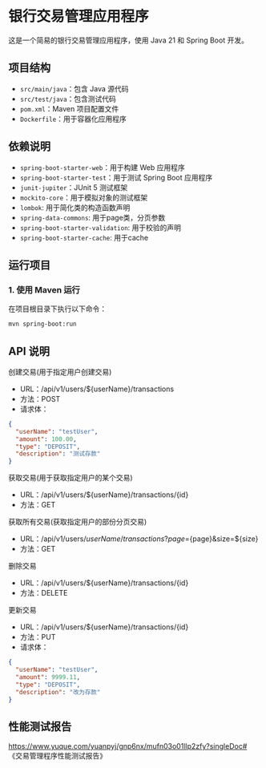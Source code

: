 # 银行交易管理应用程序

这是一个简易的银行交易管理应用程序，使用 Java 21 和 Spring Boot 开发。

## 项目结构
- `src/main/java`：包含 Java 源代码
- `src/test/java`：包含测试代码
- `pom.xml`：Maven 项目配置文件
- `Dockerfile`：用于容器化应用程序

## 依赖说明
- `spring-boot-starter-web`：用于构建 Web 应用程序
- `spring-boot-starter-test`：用于测试 Spring Boot 应用程序
- `junit-jupiter`：JUnit 5 测试框架
- `mockito-core`：用于模拟对象的测试框架
- `lombok`: 用于简化类的构造函数声明
- `spring-data-commons`: 用于page类，分页参数
- `spring-boot-starter-validation`: 用于校验的声明
- `spring-boot-starter-cache`: 用于cache


## 运行项目
### 1. 使用 Maven 运行
在项目根目录下执行以下命令：
```sh
mvn spring-boot:run
```
## API 说明
创建交易(用于指定用户创建交易)
- URL：/api/v1/users/${userName}/transactions
- 方法：POST
- 请求体：
```json
{
  "userName": "testUser",
  "amount": 100.00,
  "type": "DEPOSIT",
  "description": "测试存款"
}
```
获取交易(用于获取指定用户的某个交易)
- URL：/api/v1/users/${userName}/transactions/{id}
- 方法：GET

获取所有交易(获取指定用户的部份分页交易)
- URL：/api/v1/users/${userName}/transactions?page=${page}&size=${size}
- 方法：GET

删除交易
- URL：/api/v1/users/${userName}/transactions/{id}
- 方法：DELETE

更新交易
- URL：/api/v1/users/${userName}/transactions/{id}
- 方法：PUT
- 请求体：
```json
{
  "userName": "testUser",
  "amount": 9999.11,
  "type": "DEPOSIT",
  "description": "改为存款"
}
```

## 性能测试报告
https://www.yuque.com/yuanpyj/gnp6nx/mufn03o01llp2zfy?singleDoc# 《交易管理程序性能测试报告》